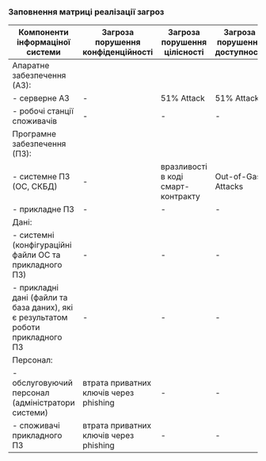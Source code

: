 ### Заповнення матриці реалізації загроз
| Компоненти інформаціної системи | Загроза порушення конфіденційності | Загроза порушення цілісності | Загроза порушення доступності |
| ------------------------------- | ---------------------------------- | ---------------------------- | ----------------------------- |
| Апаратне забезпечення (АЗ): |  | | | 
| - серверне АЗ | - | 51% Attack | 51% Attack |
|- робочі станції споживачів | - | - | - |
| Програмне забезпечення (ПЗ): |   |  | | 
| - системне ПЗ (ОС, СКБД) | - | вразливості в коді смарт-контракту | Out-of-Gas Attacks |
| - прикладне ПЗ | - | - | - |
| Дані: |   |  | | 
| - системні (конфігураційні файли ОС та прикладного ПЗ) | - | - | - |
| - прикладні дані (файли та база даних),  які є результатом роботи прикладного ПЗ | - | - | - |
| Персонал: |   |  | | 
| - обслуговуючий персонал (адміністратори системи) | втрата приватних ключів через phishing | - | - |
| - споживачі прикладного ПЗ | втрата приватних ключів через phishing | - | - |
